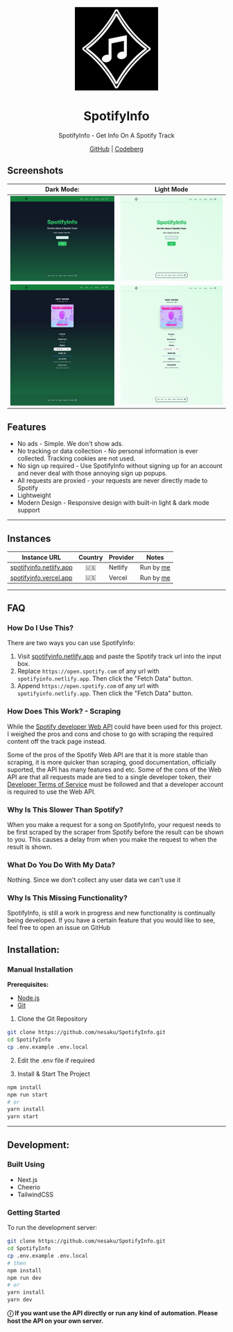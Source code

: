 <div align="center">
<img src="./public/android-chrome-192x192.png?raw=true" width="192" height="192" alt="">
</div>
<h1 align="center">SpotifyInfo</h1>
<div align="center">

SpotifyInfo - Get Info On A Spotify Track
  
[GitHub](https://github.com/nesaku/SpotifyInfo) | [Codeberg](https://codeberg.org/nesaku/SpotifyInfo)
</div>

## Screenshots

|                         Dark Mode:                          |                          Light Mode                           |
| :---------------------------------------------------------: | :-----------------------------------------------------------: |
| ![Dark Mode - Homepage ](/public/readme/dark.png?raw=true)  |  ![Light Mode - Homepage](/public/readme/light.png?raw=true)  |
| ![Dark Mode - Results](/public/readme/dark-ui.png?raw=true) | ![Light Mode - Results](/public/readme/light-ui.png?raw=true) |

## Features

- No ads - Simple. We don't show ads.
- No tracking or data collection - No personal information is ever collected. Tracking cookies are not used.
- No sign up required - Use SpotifyInfo without signing up for an account and never deal with those annoying sign up popups.
- All requests are proxied - your requests are never directly made to Spotify
- Lightweight
- Modern Design - Responsive design with built-in light & dark mode support
  
---

## Instances

| Instance URL                                                                                                                                                    |        Country         | Provider   | Notes                                           |
| --------------------------------------------------------------------------------------------------------------------------------------------------------------- | :--------------------: | ---------- | ----------------------------------------------- |
| [spotifyinfo.netlify.app](https://spotifyinfo.netlify.app)                                                                                                                        |          :us:          | Netlify     | Run by [me](https://github.com/nesaku)          |
| [spotifyinfo.vercel.app](https://spotifyinfo.vercel.app)                                                                                                                        | :us: | Vercel | Run by [me](https://github.com/nesaku)          |
  
---

## FAQ

### How Do I Use This?

There are two ways you can use SpotifyInfo:

1. Visit [spotifyinfo.netlify.app](spotifyinfo.netlify.app) and paste the Spotify track url into the input box.
2. Replace `https://open.spotify.com` of any url with `spotifyinfo.netlify.app`. Then click the "Fetch Data" button.
3. Append `https://open.spotify.com` of any url with `spotifyinfo.netlify.app`. Then click the "Fetch Data" button.

### How Does This Work? - Scraping

While the [Spotify developer Web API](https://developer.spotify.com/documentation/web-api/) could have been used for this project. I weighed the pros and cons and chose to go with scraping the required content off the track page instead.

Some of the pros of the Spotify Web API are that it is more stable than scraping, it is more quicker than scraping, good documentation, officially suported, the API has many features and etc. Some of the cons of the Web API are that all requests made are tied to a single developer token, their [Developer Terms of Service](https://developer.spotify.com/terms/) must be followed and that a developer account is required to use the Web API.

### Why Is This Slower Than Spotify?

When you make a request for a song on SpotifyInfo, your request needs to be first scraped by the scraper from Spotify before the result can be shown to you. This causes a delay from when you make the request to when the result is shown.

### What Do You Do With My Data?

Nothing. Since we don't collect any user data we can't use it

### Why Is This Missing Functionality?

SpotifyInfo, is still a work in progress and new functionality is continually being developed. If you have a certain feature that you would like to see, feel free to open an issue on GitHub

## Installation:

### Manual Installation

**Prerequisites:**

- [Node.js](https://nodejs.org/en/)
- [Git](https://github.com/git-guides/install-git)

1. Clone the Git Repository

```bash
git clone https://github.com/nesaku/SpotifyInfo.git
cd SpotifyInfo
cp .env.example .env.local
```

2. Edit the .env file if required

3. Install & Start The Project

```bash
npm install
npm run start
# or
yarn install
yarn start
```

---

## Development:

### Built Using

- Next.js
- Cheerio
- TailwindCSS

### Getting Started

To run the development server:

```bash
git clone https://github.com/nesaku/SpotifyInfo.git
cd SpotifyInfo
cp .env.example .env.local
# then
npm install
npm run dev
# or
yarn install
yarn dev
```

**ⓘ If you want use the API directly or run any kind of automation. Please host the API on your own server.**
